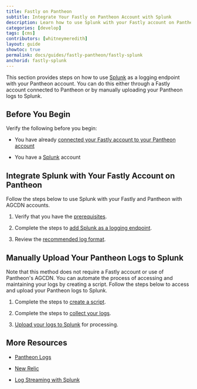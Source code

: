 ```yaml
---
title: Fastly on Pantheon
subtitle: Integrate Your Fastly on Pantheon Account with Splunk
description: Learn how to use Splunk with your Fastly account on Pantheon.
categories: [develop]
tags: [cms]
contributors: [whitneymeredith]
layout: guide
showtoc: true
permalink: docs/guides/fastly-pantheon/fastly-splunk
anchorid: fastly-splunk
---
```


This section provides steps on how to use [Splunk](https://www.splunk.com/) as a logging endpoint with your Pantheon account. You can do this either through a Fastly account connected to Pantheon or by manually uploading your Pantheon logs to Splunk.

## Before You Begin

Verify the following before you begin:

- You have already [connected your Fastly account to your Pantheon account](/guides/fastly-pantheon/connect-fastly)

- You have a [Splunk](https://www.splunk.com/) account

## Integrate Splunk with Your Fastly Account on Pantheon

Follow the steps below to use Splunk with your Fastly and Pantheon with AGCDN accounts.

1. Verify that you have the [prerequisites](https://docs.fastly.com/en/guides/log-streaming-splunk#prerequisites).

1. Complete the steps to [add Splunk as a logging endpoint](https://docs.fastly.com/en/guides/log-streaming-splunk#adding-splunk-as-a-logging-endpoint).

1. Review the [recommended log format](https://docs.fastly.com/en/guides/log-streaming-splunk#recommended-log-format).


## Manually Upload Your Pantheon Logs to Splunk

Note that this method does not require a Fastly account or use of Pantheon's AGCDN. You can automate the process of accessing and maintaining your logs by creating a script. Follow the steps below to access and upload your Pantheon logs to Splunk.

1. Complete the steps to [create a script](/logs#create-a-script).

1. Complete the steps to [collect your logs](/logs#collect-logs).

1. [Upload your logs to Splunk](https://docs.splunk.com/Documentation/Splunk/8.2.6/Data/Uploaddata) for processing.


## More Resources

- [Pantheon Logs](/logs#available-logs)

- [New Relic](/new-relic)

- [Log Streaming with Splunk](https://docs.fastly.com/en/guides/log-streaming-splunk)

